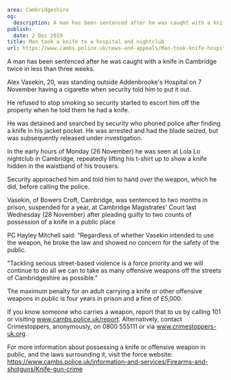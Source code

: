 ```yaml
area: Cambridgeshire
og:
  description: A man has been sentenced after he was caught with a knife in Cambridge twice in less than three weeks.
publish:
  date: 2 Dec 2019
title: Man took a knife to a hospital and nightclub
url: https://www.cambs.police.uk/news-and-appeals/Man-took-knife-hospital-and-nightclub
```

A man has been sentenced after he was caught with a knife in Cambridge twice in less than three weeks.

Alex Vasekin, 20, was standing outside Addenbrooke's Hospital on 7 November having a cigarette when security told him to put it out.

He refused to stop smoking so security started to escort him off the property when he told them he had a knife.

He was detained and searched by security who phoned police after finding a knife in his jacket pocket. He was arrested and had the blade seized, but was subsequently released under investigation.

In the early hours of Monday (26 November) he was seen at Lola Lo nightclub in Cambridge, repeatedly lifting his t-shirt up to show a knife hidden in the waistband of his trousers.

Security approached him and told him to hand over the weapon, which he did, before calling the police.

Vasekin, of Bowers Croft, Cambridge, was sentenced to two months in prison, suspended for a year, at Cambridge Magistrates' Court last Wednesday (28 November) after pleading guilty to two counts of possession of a knife in a public place

PC Hayley Mitchell said: "Regardless of whether Vasekin intended to use the weapon, he broke the law and showed no concern for the safety of the public.

"Tackling serious street-based violence is a force priority and we will continue to do all we can to take as many offensive weapons off the streets of Cambridgeshire as possible."

The maximum penalty for an adult carrying a knife or other offensive weapons in public is four years in prison and a fine of £5,000.

If you know someone who carries a weapon, report that to us by calling 101 or visiting www.cambs.police.uk/report. Alternatively, contact Crimestoppers, anonymously, on 0800 555111 or via www.crimestoppers-uk.org.

For more information about possessing a knife or offensive weapon in public, and the laws surrounding it, visit the force website: https://www.cambs.police.uk/information-and-services/Firearms-and-shotguns/Knife-gun-crime

